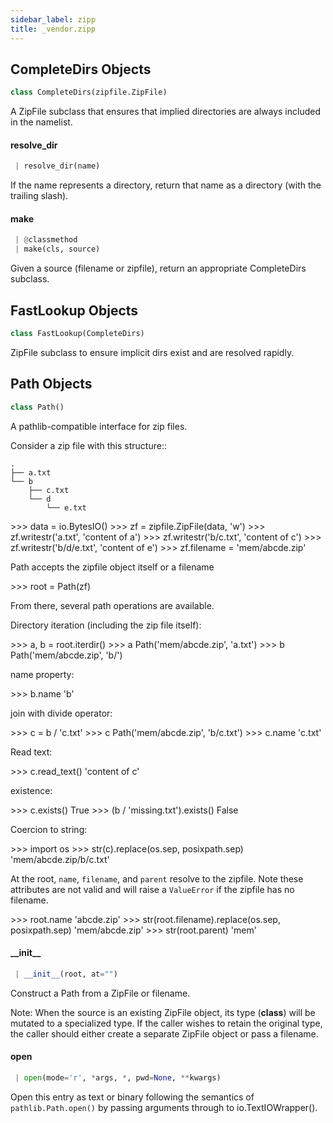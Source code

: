 ```yaml
---
sidebar_label: zipp
title: _vendor.zipp
---
```


## CompleteDirs Objects

```python
class CompleteDirs(zipfile.ZipFile)
```

A ZipFile subclass that ensures that implied directories
are always included in the namelist.

#### resolve\_dir

```python
 | resolve_dir(name)
```

If the name represents a directory, return that name
as a directory (with the trailing slash).

#### make

```python
 | @classmethod
 | make(cls, source)
```

Given a source (filename or zipfile), return an
appropriate CompleteDirs subclass.

## FastLookup Objects

```python
class FastLookup(CompleteDirs)
```

ZipFile subclass to ensure implicit
dirs exist and are resolved rapidly.

## Path Objects

```python
class Path()
```

A pathlib-compatible interface for zip files.

Consider a zip file with this structure::

    .
    ├── a.txt
    └── b
        ├── c.txt
        └── d
            └── e.txt

&gt;&gt;&gt; data = io.BytesIO()
&gt;&gt;&gt; zf = zipfile.ZipFile(data, &#x27;w&#x27;)
&gt;&gt;&gt; zf.writestr(&#x27;a.txt&#x27;, &#x27;content of a&#x27;)
&gt;&gt;&gt; zf.writestr(&#x27;b/c.txt&#x27;, &#x27;content of c&#x27;)
&gt;&gt;&gt; zf.writestr(&#x27;b/d/e.txt&#x27;, &#x27;content of e&#x27;)
&gt;&gt;&gt; zf.filename = &#x27;mem/abcde.zip&#x27;

Path accepts the zipfile object itself or a filename

&gt;&gt;&gt; root = Path(zf)

From there, several path operations are available.

Directory iteration (including the zip file itself):

&gt;&gt;&gt; a, b = root.iterdir()
&gt;&gt;&gt; a
Path(&#x27;mem/abcde.zip&#x27;, &#x27;a.txt&#x27;)
&gt;&gt;&gt; b
Path(&#x27;mem/abcde.zip&#x27;, &#x27;b/&#x27;)

name property:

&gt;&gt;&gt; b.name
&#x27;b&#x27;

join with divide operator:

&gt;&gt;&gt; c = b / &#x27;c.txt&#x27;
&gt;&gt;&gt; c
Path(&#x27;mem/abcde.zip&#x27;, &#x27;b/c.txt&#x27;)
&gt;&gt;&gt; c.name
&#x27;c.txt&#x27;

Read text:

&gt;&gt;&gt; c.read_text()
&#x27;content of c&#x27;

existence:

&gt;&gt;&gt; c.exists()
True
&gt;&gt;&gt; (b / &#x27;missing.txt&#x27;).exists()
False

Coercion to string:

&gt;&gt;&gt; import os
&gt;&gt;&gt; str(c).replace(os.sep, posixpath.sep)
&#x27;mem/abcde.zip/b/c.txt&#x27;

At the root, ``name``, ``filename``, and ``parent``
resolve to the zipfile. Note these attributes are not
valid and will raise a ``ValueError`` if the zipfile
has no filename.

&gt;&gt;&gt; root.name
&#x27;abcde.zip&#x27;
&gt;&gt;&gt; str(root.filename).replace(os.sep, posixpath.sep)
&#x27;mem/abcde.zip&#x27;
&gt;&gt;&gt; str(root.parent)
&#x27;mem&#x27;

#### \_\_init\_\_

```python
 | __init__(root, at="")
```

Construct a Path from a ZipFile or filename.

Note: When the source is an existing ZipFile object,
its type (__class__) will be mutated to a
specialized type. If the caller wishes to retain the
original type, the caller should either create a
separate ZipFile object or pass a filename.

#### open

```python
 | open(mode='r', *args, *, pwd=None, **kwargs)
```

Open this entry as text or binary following the semantics
of ``pathlib.Path.open()`` by passing arguments through
to io.TextIOWrapper().

